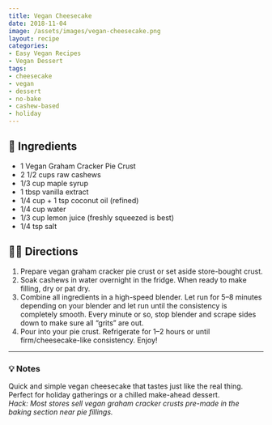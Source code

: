 ```yaml
---
title: Vegan Cheesecake
date: 2018-11-04
image: /assets/images/vegan-cheesecake.png
layout: recipe
categories:
- Easy Vegan Recipes
- Vegan Dessert
tags:
- cheesecake
- vegan
- dessert
- no-bake
- cashew-based
- holiday
---
```


## 🧾 Ingredients

- 1 Vegan Graham Cracker Pie Crust
- 2 1/2 cups raw cashews
- 1/3 cup maple syrup
- 1 tbsp vanilla extract
- 1/4 cup + 1 tsp coconut oil (refined)
- 1/4 cup water
- 1/3 cup lemon juice (freshly squeezed is best)
- 1/4 tsp salt

## 👩‍🍳 Directions

1. Prepare vegan graham cracker pie crust or set aside store-bought crust.
2. Soak cashews in water overnight in the fridge. When ready to make filling, dry or pat dry.
3. Combine all ingredients in a high-speed blender. Let run for 5–8 minutes depending on your blender and let run until the consistency is completely smooth. Every minute or so, stop blender and scrape sides down to make sure all “grits” are out.
4. Pour into your pie crust. Refrigerate for 1–2 hours or until firm/cheesecake-like consistency. Enjoy!


---

### 💡 Notes

Quick and simple vegan cheesecake that tastes just like the real thing.  
Perfect for holiday gatherings or a chilled make-ahead dessert.  
*Hack: Most stores sell vegan graham cracker crusts pre-made in the baking section near pie fillings.*


